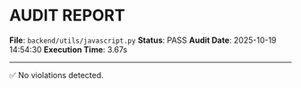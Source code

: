 # AUDIT REPORT

**File**: `backend/utils/javascript.py`
**Status**: PASS
**Audit Date**: 2025-10-19 14:54:30
**Execution Time**: 3.67s

---

✅ No violations detected.
